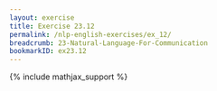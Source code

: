 ```yaml
---
layout: exercise
title: Exercise 23.12
permalink: /nlp-english-exercises/ex_12/
breadcrumb: 23-Natural-Language-For-Communication
bookmarkID: ex23.12
---
```


{% include mathjax_support %}

